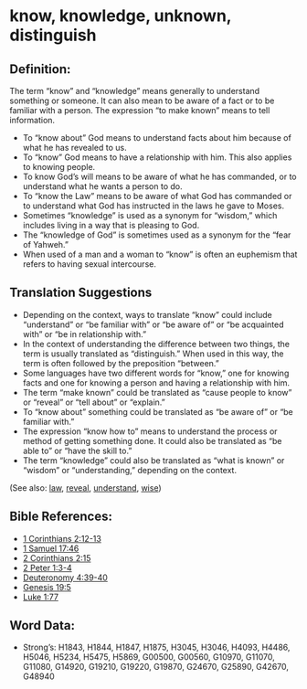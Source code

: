# know, knowledge, unknown, distinguish

## Definition:

The term “know” and “knowledge” means generally to understand something or someone. It can also mean to be aware of a fact or to be familiar with a person. The expression “to make known” means to tell information.

* To “know about” God means to understand facts about him because of what he has revealed to us.
* To “know” God means to have a relationship with him. This also applies to knowing people.
* To know God’s will means to be aware of what he has commanded, or to understand what he wants a person to do.
* To “know the Law” means to be aware of what God has commanded or to understand what God has instructed in the laws he gave to Moses.
* Sometimes “knowledge” is used as a synonym for “wisdom,” which includes living in a way that is pleasing to God.
* The “knowledge of God” is sometimes used as a synonym for the “fear of Yahweh.”
* When used of a man and a woman to “know” is often an euphemism that refers to having sexual intercourse.

## Translation Suggestions

* Depending on the context, ways to translate “know” could include “understand” or “be familiar with” or “be aware of” or “be acquainted with” or “be in relationship with.”
* In the context of understanding the difference between two things, the term is usually translated as “distinguish.” When used in this way, the term is often followed by the preposition “between.”
* Some languages have two different words for “know,” one for knowing facts and one for knowing a person and having a relationship with him.
* The term “make known” could be translated as “cause people to know” or “reveal” or “tell about” or “explain.”
* To “know about” something could be translated as “be aware of” or “be familiar with.”
* The expression “know how to” means to understand the process or method of getting something done. It could also be translated as “be able to” or “have the skill to.”
* The term “knowledge” could also be translated as “what is known” or “wisdom” or “understanding,” depending on the context.

(See also: [law](../kt/lawofmoses.md), [reveal](../kt/reveal.md), [understand](../other/understand.md), [wise](../kt/wise.md))

## Bible References:

* [1 Corinthians 2:12-13](rc://en/tn/help/1co/02/12)
* [1 Samuel 17:46](rc://en/tn/help/1sa/17/46)
* [2 Corinthians 2:15](rc://en/tn/help/2co/02/15)
* [2 Peter 1:3-4](rc://en/tn/help/2pe/01/03)
* [Deuteronomy 4:39-40](rc://en/tn/help/deu/04/39)
* [Genesis 19:5](rc://en/tn/help/gen/19/05)
* [Luke 1:77](rc://en/tn/help/luk/01/77)

## Word Data:

* Strong’s: H1843, H1844, H1847, H1875, H3045, H3046, H4093, H4486, H5046, H5234, H5475, H5869, G00500, G00560, G10970, G11070, G11080, G14920, G19210, G19220, G19870, G24670, G25890, G42670, G48940
